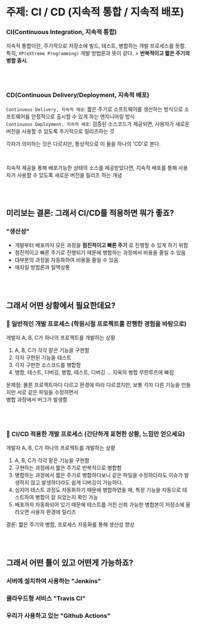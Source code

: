 # 주제: CI / CD (지속적 통합 / 지속적 배포)
### CI(Continuous Integration, 지속적 통합)
지속적 통합이란, 주기적으로 저장소에 빌드, 테스트, 병합하는 개발 프로세스를 뜻함.  
특히, `XP(eXtreme Programming)` 개발 방법론과 뜻이 같다. > __반복적이고 짧은 주기의 병합 중시.__

<br>
<br>

### CD(Continuous Delivery/Deployment, 지속적 배포)
`Continuous Delivery, 지속적 제공`: 짧은 주기로 소프트웨어를 생산하는 방식으로 소프트웨어를 안정적으로 출시할 수 있게 하는 엔지니어링 방식  
`Continuous Deployment, 지속적 배포`: 검증된 소스코드가 제공되면, 사용자가 새로운 버전을 사용할 수 있도록 주기적으로 릴리즈하는 것  
  
각자가 의미하는 것은 다르지만, 통상적으로 이 둘을 하나의 'CD'로 본다.  

<br>

지속적 제공을 통해 배포가능한 상태의 소스를 제공받았다면, 지속적 배포를 통해 사용자가 사용할 수 있도록 새로운 버전을 릴리즈 하는 개념



<br>
<br>

## 미리보는 결론: 그래서 CI/CD를 적용하면 뭐가 좋죠? 
### "생산성"
- 개발부터 배포까지 모든 과정을 __점진적이고 빠른 주기__ 로 진행할 수 있게 하기 위함
- 점진적이고 빠른 주기로 진행되기 때문에 병합하는 과정에서 비용을 줄일 수 있음
- 대부분의 과정을 자동화하여 비용을 줄일 수 있음
- 애자일 방법론과 일맥상통

<br>
<br>

## 그래서 어떤 상황에서 필요한데요?
### 📌 일반적인 개발 프로세스 (학원시절 프로젝트를 진행한 경험을 바탕으로)
개발자 A, B, C가 하나의 프로젝트를 개발하는 상황  
1. A, B, C가 각각 맡은 기능을 구현함
2. 각자 구현된 기능을 테스트 
3. 각자 구현한 소스코드를 병합함 
4. 병합, 테스트, 디버깅, 병합, 테스트, 디버깅 ... 지옥의 병합 무한루프에 빠짐

문제점: 물론 프로젝트마다 다르고 환경에 따라 다르겠지만, 보통 각자 다른 기능을 만들지만 서로 같은 파일을 수정하면서  
병합 과정에서 버그가 발생함

<br>
<br>

### 📌 CI/CD 적용한 개발 프로세스 (간단하게 표현한 상황, 느낌만 얻으세요)
개발자 A, B, C가 하나의 프로젝트를 개발하는 상황
1. A, B, C가 각각 맡은 기능을 구현함
2. 구현하는 과정에서 짧은 주기로 반복적으로 병합함
3. 병합하는 과정에서 짧은 주기로 병합하다보니 같은 파일을 수정하더라도 이슈가 발생하지 않고 발생하더라도 쉽게 디버깅이 가능하다.
4. 심지어 테스트 과정도 자동화하기 때문에 병합하였을 때, 특정 기능을 자동으로 테스트하여 병합이 잘 되었는지 확인 가능
5. 배포까지 자동화되어 있기 때문에 테스트를 거친 신뢰 가능한 병합본이 저장소에 올라오면 사용자 환경에 릴리즈

결론: 짧은 주기의 병합, 프로세스 자동화를 통해 생산성 향상

<br>
<br>

## 그래서 어떤 툴이 있고 어떤게 가능하죠?
### 서버에 설치하여 사용하는 "Jenkins"

### 클라우드형 서비스 "Travis CI"

### 우리가 사용하고 있는 "Github Actions"


